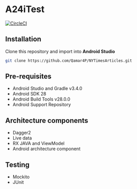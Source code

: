 # A24iTest

[![CircleCI](https://circleci.com/gh/Qamar4P/A24iTest.svg?style=svg)](https://circleci.com/gh/Qamar4P/A24iTest)

Installation
--------------

Clone this repository and import into **Android Studio**
```bash
git clone https://github.com/Qamar4P/NYTimesArticles.git
```

Pre-requisites
--------------

- Android Studio and Gradle v3.4.0
- Android SDK 28
- Android Build Tools v28.0.0
- Android Support Repository

Architecture components
--------------

- Dagger2
- Live data
- RX JAVA and ViewModel
- Android architecture component

Testing
--------------

- Mockito
- JUnit
